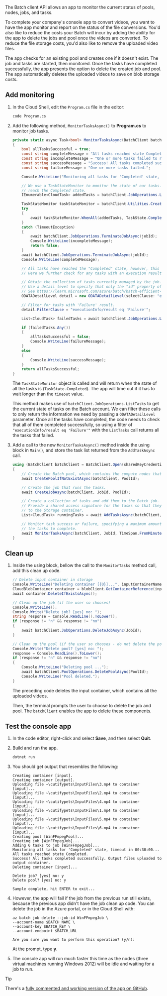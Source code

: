 The Batch client API allows an app to monitor the current status of pools, nodes, jobs, and tasks.

To complete your company's console app to convert videos, you want to have the app monitor and report on the status of the file conversions. You'd also like to reduce the costs your Batch will incur by adding the ability for the app to delete the jobs and pool once the videos are converted. To reduce the file storage costs, you'd also like to remove the uploaded video files.

The app checks for an existing pool and creates one if it doesn't exist. The job and tasks are started, then monitored. Once the tasks have completed successfully, the app presents the option to delete the created job and pool. The app automatically deletes the uploaded videos to save on blob storage costs.

## Add monitoring

1. In the Cloud Shell, edit the `Program.cs` file in the editor:

    ```bash
    code Program.cs
    ```

1. Add the following method, `MonitorTasksAsync()` to **Program.cs** to monitor job tasks.

    ```csharp
    private static async Task<bool> MonitorTasksAsync(BatchClient batchClient, string jobId, TimeSpan timeout)
    {
        bool allTasksSuccessful = true;
        const string completeMessage = "All tasks reached state Completed.";
        const string incompleteMessage = "One or more tasks failed to reach the Completed state within the timeout period.";
        const string successMessage = "Success! All tasks completed successfully. Output files uploaded to output container.";
        const string failureMessage = "One or more tasks failed.";

        Console.WriteLine("Monitoring all tasks for 'Completed' state, timeout in {0}...", timeout.ToString());

        // We use a TaskStateMonitor to monitor the state of our tasks. In this case, we will wait for all tasks to
        // reach the Completed state.
        IEnumerable<CloudTask> addedTasks = batchClient.JobOperations.ListTasks(JobId);

        TaskStateMonitor taskStateMonitor = batchClient.Utilities.CreateTaskStateMonitor();
        try
        {
            await taskStateMonitor.WhenAll(addedTasks, TaskState.Completed, timeout);
        }
        catch (TimeoutException)
        {
            await batchClient.JobOperations.TerminateJobAsync(jobId);
            Console.WriteLine(incompleteMessage);
            return false;
        }
        await batchClient.JobOperations.TerminateJobAsync(jobId);
        Console.WriteLine(completeMessage);

        // All tasks have reached the "Completed" state, however, this does not guarantee all tasks completed successfully.
        // Here we further check for any tasks with an execution result of "Failure".

        // Obtain the collection of tasks currently managed by the job. 
        // Use a detail level to specify that only the "id" property of each task should be populated. 
        // See https://learn.microsoft.com/azure/batch/batch-efficient-list-queries
        ODATADetailLevel detail = new ODATADetailLevel(selectClause: "executionInfo");

        // Filter for tasks with 'Failure' result.
        detail.FilterClause = "executionInfo/result eq 'Failure'";

        List<CloudTask> failedTasks = await batchClient.JobOperations.ListTasks(jobId, detail).ToListAsync();

        if (failedTasks.Any())
        {
            allTasksSuccessful = false;
            Console.WriteLine(failureMessage);
        }
        else
        {
            Console.WriteLine(successMessage);
        }
        return allTasksSuccessful;
    }
    ```

    The `TaskStateMonitor` object is called and will return when the state of all the tasks is (`TaskState.Completed`). The app will time out if it has to wait longer than the `timeout` value.

    This method makes use of `batchClient.JobOperations.ListTasks` to get the current state of tasks on the Batch account. We can filter these calls to only return the information we need by passing a `ODATADetailLevel` parameter. Once all the tasks have completed, the code needs to check that all of them completed successfully, so using a filter of `"executionInfo/result eq 'Failure'"` with the `ListTasks` call returns all the tasks that failed.

1. Add a call to the new `MonitorTasksAsync()` method inside the using block in `Main()`, and store the task list returned from the `AddTaskAsync` call.

    ```csharp
    using (BatchClient batchClient = BatchClient.Open(sharedKeyCredentials))
    {
        // Create the Batch pool, which contains the compute nodes that execute the tasks.
        await CreatePoolIfNotExistAsync(batchClient, PoolId);

        // Create the job that runs the tasks.
        await CreateJobAsync(batchClient, JobId, PoolId);

        // Create a collection of tasks and add them to the Batch job. 
        // Provide a shared access signature for the tasks so that they can upload their output
        // to the Storage container.
        List<CloudTask> runningTasks = await AddTasksAsync(batchClient, JobId, inputFiles, outputContainerSasUrl);

        // Monitor task success or failure, specifying a maximum amount of time to wait for
        // the tasks to complete.
        await MonitorTasksAsync(batchClient, JobId, TimeSpan.FromMinutes(30));
    }
    ```

## Clean up

1. Inside the using block, bellow the call to the `MonitorTasks` method call, add this clean up code.

    ```csharp
    // Delete input container in storage
    Console.WriteLine("Deleting container [{0}]...", inputContainerName);
    CloudBlobContainer container = blobClient.GetContainerReference(inputContainerName);
    await container.DeleteIfExistsAsync();

    // Clean up the job (if the user so chooses)
    Console.WriteLine();
    Console.Write("Delete job? [yes] no: ");
    string response = Console.ReadLine().ToLower();
    if (response != "n" && response != "no")
    {
        await batchClient.JobOperations.DeleteJobAsync(JobId);
    }

    // Clean up the pool (if the user so chooses - do not delete the pool if new batches of videos are ready to process)
    Console.Write("Delete pool? [yes] no: ");
    response = Console.ReadLine().ToLower();
    if (response != "n" && response != "no")
    {
        Console.WriteLine("Deleting pool ...");
        await batchClient.PoolOperations.DeletePoolAsync(PoolId);
        Console.WriteLine("Pool deleted.");
    }
    ```

    The preceding code deletes the input container, which contains all the uploaded videos.

    Then, the terminal prompts the user to choose to delete the job and pool. The `batchClient` enables the app to delete these components.

## Test the console app

1. In the code editor, right-click and select **Save**, and then select **Quit**.

1. Build and run the app.

    ```bash
    dotnet run
    ```

1. You should get output that resembles the following:

    ```output
    Creating container [input].
    Creating container [output].
    Uploading file ~\cutifypets\InputFiles\3.mp4 to container [input]...
    Uploading file ~\cutifypets\InputFiles\2.mp4 to container [input]...
    Uploading file ~\cutifypets\InputFiles\4.mp4 to container [input]...
    Uploading file ~\cutifypets\InputFiles\1.mp4 to container [input]...
    Uploading file ~\cutifypets\InputFiles\5.mp4 to container [input]...
    Uploading file ~\cutifypets\InputFiles\6.mp4 to container [input]...
    Creating pool [WinFFmpegPool]...
    Creating job [WinFFmpegJob]...
    Adding 6 tasks to job [WinFFmpegJob]...
    Monitoring all tasks for 'Completed' state, timeout in 00:30:00...
    All tasks reached state Completed.
    Success! All tasks completed successfully. Output files uploaded to output container.
    Deleting container [input]...

    Delete job? [yes] no: y
    Delete pool? [yes] no: y

    Sample complete, hit ENTER to exit...
    ```

1. However, the app will fail if the job from the previous run still exists, because the previous app didn't have the job clean up code. You can delete the job in the Azure portal, or in the Cloud Shell with:

    ```azurecli
    az batch job delete --job-id WinFFmpegJob \
    --account-name $BATCH_NAME \
    --account-key $BATCH_KEY \
    --account-endpoint $BATCH_URL

    Are you sure you want to perform this operation? (y/n):
    ```

    At the prompt, type **y**.

1. The console app will run much faster this time as the nodes (three virtual machines running Windows 2012) will be idle and waiting for a job to run.

> [!TIP]
> There's a [fully commented and working version of the app on GitHub](https://github.com/MicrosoftDocs/mslearn-apps-and-batch).

<!-- https://github.com/PhilStollery/learn-pr/tree/NEW-Create-an-application-that-runs-parallel-compute-jobs-with-azure-batch/learn-pr/azure/create-an-app-to-run-parallel-compute-jobs-in-azure-batch/resources/cutifypets
Git code repo updated -->
